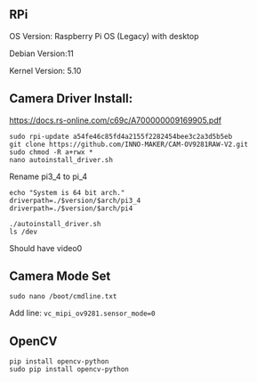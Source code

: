 ## RPi

OS Version: Raspberry Pi OS (Legacy) with desktop

Debian Version:11

Kernel Version: 5.10

## Camera Driver Install:

https://docs.rs-online.com/c69c/A700000009169905.pdf

```commandline
sudo rpi-update a54fe46c85fd4a2155f2282454bee3c2a3d5b5eb
git clone https://github.com/INNO-MAKER/CAM-OV9281RAW-V2.git
sudo chmod -R a+rwx *
nano autoinstall_driver.sh 
````
Rename pi3_4 to pi_4
```
echo "System is 64 bit arch."
driverpath=./$version/$arch/pi3_4
driverpath=./$version/$arch/pi4
```

```commandline
./autoinstall_driver.sh
ls /dev
```

Should have video0

## Camera Mode Set

```commandline
sudo nano /boot/cmdline.txt
```
Add line:
`vc_mipi_ov9281.sensor_mode=0`

## OpenCV

```commandline
pip install opencv-python
sudo pip install opencv-python
```
